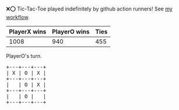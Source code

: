 :x::o: Tic-Tac-Toe played indefinitely by github action runners! See [my workflow](.github/workflows/play.yaml).

|PlayerX wins|PlayerO wins|Ties|
|-|-|-|
|1008|940|455|

PlayerO's turn.

<pre>
+---+---+---+
| X | O | X |
+---+---+---+
|   | O | X |
+---+---+---+
|   | O |   |
+---+---+---+
</pre>